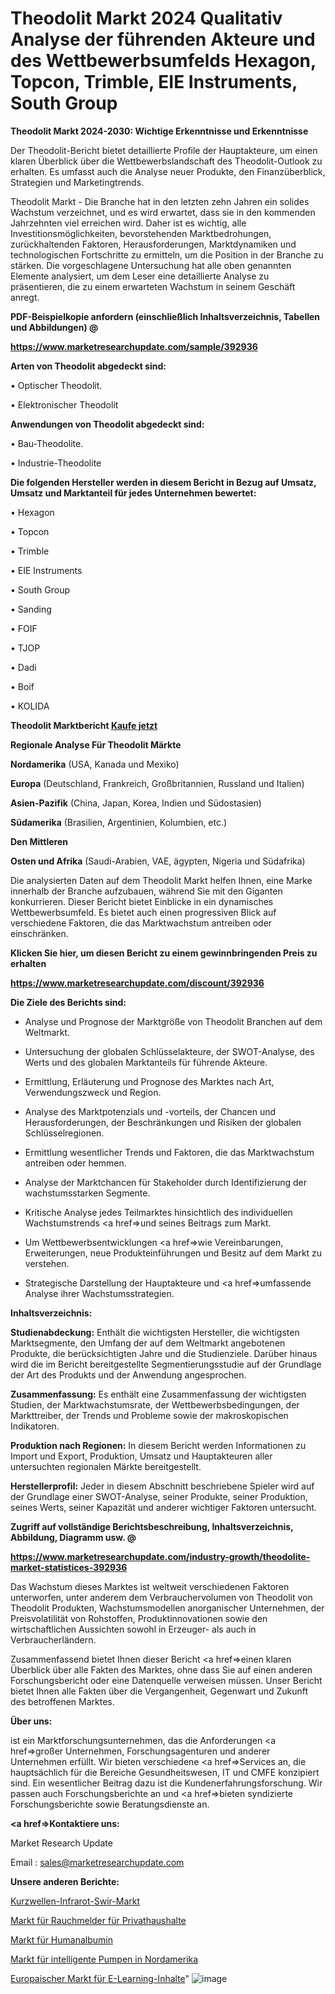 # Theodolit Markt 2024 Qualitativ Analyse der führenden Akteure und des Wettbewerbsumfelds Hexagon, Topcon, Trimble, EIE Instruments, South Group

<strong>Theodolit Markt 2024-2030: Wichtige Erkenntnisse und Erkenntnisse</strong>

Der Theodolit-Bericht bietet detaillierte Profile der Hauptakteure, um einen klaren Überblick über die Wettbewerbslandschaft des Theodolit-Outlook zu erhalten. Es umfasst auch die Analyse neuer Produkte, den Finanzüberblick, Strategien und Marketingtrends.

Theodolit Markt - Die Branche hat in den letzten zehn Jahren ein solides Wachstum verzeichnet, und es wird erwartet, dass sie in den kommenden Jahrzehnten viel erreichen wird. Daher ist es wichtig, alle Investitionsmöglichkeiten, bevorstehenden Marktbedrohungen, zurückhaltenden Faktoren, Herausforderungen, Marktdynamiken und technologischen Fortschritte zu ermitteln, um die Position in der Branche zu stärken. Die vorgeschlagene Untersuchung hat alle oben genannten Elemente analysiert, um dem Leser eine detaillierte Analyse zu präsentieren, die zu einem erwarteten Wachstum in seinem Geschäft anregt.



<strong><b>PDF-Beispielkopie anfordern (einschließlich Inhaltsverzeichnis, Tabellen und Abbildungen) @ </b></strong>

<strong><a href=https://www.marketresearchupdate.com/sample/392936>

<strong>https://www.marketresearchupdate.com/sample/392936</u></a></strong></strong>



<strong>Arten von Theodolit abgedeckt sind:</strong>

• Optischer Theodolit.

• Elektronischer Theodolit



<strong>Anwendungen von Theodolit abgedeckt sind:</strong>

• Bau-Theodolite.

• Industrie-Theodolite



<strong>Die folgenden Hersteller werden in diesem Bericht in Bezug auf Umsatz, Umsatz und Marktanteil für jedes Unternehmen bewertet:</strong>

• Hexagon

• Topcon

• Trimble

• EIE Instruments

• South Group

• Sanding

• FOIF

• TJOP

• Dadi

• Boif

• KOLIDA



<strong>Theodolit Marktbericht <a href=https://www.marketresearchupdate.com/buynow/392936>Kaufe jetzt</a></strong>



<strong>Regionale Analyse Für Theodolit Märkte</strong>



<strong>Nordamerika</strong> (USA, Kanada und Mexiko)



<strong>Europa</strong> (Deutschland, Frankreich, Großbritannien, Russland und Italien)



<strong>Asien-Pazifik</strong> (China, Japan, Korea, Indien und Südostasien)



<strong>Südamerika</strong> (Brasilien, Argentinien, Kolumbien, etc.)



<strong>Den Mittleren</strong> 

<strong>Osten und Afrika</strong> (Saudi-Arabien, VAE, ägypten, Nigeria und Südafrika)

Die analysierten Daten auf dem Theodolit Markt helfen Ihnen, eine Marke innerhalb der Branche aufzubauen, während Sie mit den Giganten konkurrieren. Dieser Bericht bietet Einblicke in ein dynamisches Wettbewerbsumfeld. Es bietet auch einen progressiven Blick auf verschiedene Faktoren, die das Marktwachstum antreiben oder einschränken.



<strong>Klicken Sie hier, um diesen Bericht zu einem gewinnbringenden Preis zu erhalten
</strong>

<strong><a href=https://www.marketresearchupdate.com/discount/392936>https://www.marketresearchupdate.com/discount/392936</b></u></strong></a>



<strong>Die Ziele des Berichts sind:</strong>

- Analyse und Prognose der Marktgröße von Theodolit Branchen auf dem Weltmarkt.

- Untersuchung der globalen Schlüsselakteure, der SWOT-Analyse, des Werts und des globalen Marktanteils für führende Akteure.

- Ermittlung, Erläuterung und Prognose des Marktes nach Art, Verwendungszweck und Region.

- Analyse des Marktpotenzials und -vorteils, der Chancen und Herausforderungen, der Beschränkungen und Risiken der globalen Schlüsselregionen.

- Ermittlung wesentlicher Trends und Faktoren, die das Marktwachstum antreiben oder hemmen.

- Analyse der Marktchancen für Stakeholder durch Identifizierung der wachstumsstarken Segmente.

- Kritische Analyse jedes Teilmarktes hinsichtlich des individuellen Wachstumstrends <a href=>und</a> seines Beitrags zum Markt.

- Um Wettbewerbsentwicklungen <a href=>wie</a> Vereinbarungen, Erweiterungen, neue Produkteinführungen und Besitz auf dem Markt zu verstehen.

- Strategische Darstellung der Hauptakteure und <a href=>umfas</a>sende Analyse ihrer Wachstumsstrategien.



<strong>Inhaltsverzeichnis:</strong>



<strong>Studienabdeckung:</strong> Enthält die wichtigsten Hersteller, die wichtigsten Marktsegmente, den Umfang der auf dem Weltmarkt angebotenen Produkte, die berücksichtigten Jahre und die Studienziele. Darüber hinaus wird die im Bericht bereitgestellte Segmentierungsstudie auf der Grundlage der Art des Produkts und der Anwendung angesprochen.



<strong>Zusammenfassung:</strong> Es enthält eine Zusammenfassung der wichtigsten Studien, der Marktwachstumsrate, der Wettbewerbsbedingungen, der Markttreiber, der Trends und Probleme sowie der makroskopischen Indikatoren.



<strong>Produktion nach Regionen:</strong> In diesem Bericht werden Informationen zu Import und Export, Produktion, Umsatz und Hauptakteuren aller untersuchten regionalen Märkte bereitgestellt.



<strong>Herstellerprofil:</strong> Jeder in diesem Abschnitt beschriebene Spieler wird auf der Grundlage einer SWOT-Analyse, seiner Produkte, seiner Produktion, seines Werts, seiner Kapazität und anderer wichtiger Faktoren untersucht.



<strong><b>Zugriff auf vollständige Berichtsbeschreibung, Inhaltsverzeichnis, Abbildung, Diagramm usw. @ </b></strong>

<strong><a href=https://www.marketresearchupdate.com/industry-growth/theodolite-market-statistices-392936>https://www.marketresearchupdate.com/industry-growth/theodolite-market-statistices-392936</a></strong>

Das Wachstum dieses Marktes ist weltweit verschiedenen Faktoren unterworfen, unter anderem dem Verbrauchervolumen von Theodolit von Theodolit Produkten, Wachstumsmodellen anorganischer Unternehmen, der Preisvolatilität von Rohstoffen, Produktinnovationen sowie den wirtschaftlichen Aussichten sowohl in Erzeuger- als auch in Verbraucherländern.

Zusammenfassend bietet Ihnen dieser Bericht <a href=>einen</a> klaren Überblick über alle Fakten des Marktes, ohne dass Sie auf einen anderen Forschungsbericht oder eine Datenquelle verweisen müssen. Unser Bericht bietet Ihnen alle Fakten über die Vergangenheit, Gegenwart und Zukunft des betroffenen Marktes.



<strong>Über uns:</strong>

 ist ein Marktforschungsunternehmen, das die Anforderungen <a href=>großer</a> Unternehmen, Forschungsagenturen und anderer Unternehmen erfüllt. Wir bieten verschiedene <a href=>Services</a> an, die hauptsächlich für die Bereiche Gesundheitswesen, IT und CMFE konzipiert sind. Ein wesentlicher Beitrag dazu ist die Kundenerfahrungsforschung. Wir passen auch Forschungsberichte an und <a href=>bieten</a> syndizierte Forschungsberichte sowie Beratungsdienste an.



<strong><a href=>Kontaktiere uns:</a></strong>

Market Research Update

Email : sales@marketresearchupdate.com



<strong>Unsere anderen Berichte:</strong>

<a href=https://www.linkedin.com/pulse/shortwave-infrared-swir-market-opportunities>Kurzwellen-Infrarot-Swir-Markt</a>

<a href=https://www.linkedin.com/pulse/residential-smoke-alarm-detector-market-size>Markt für Rauchmelder für Privathaushalte</a>

<a href=https://www.linkedin.com/pulse/human-albumin-market-2023-remarking-enormous>Markt für Humanalbumin</a>

<a href=https://www.linkedin.com/pulse/north-america-intelligent-pump-market-2023-global-industry>Markt für intelligente Pumpen in Nordamerika</a>

<a href=https://www.linkedin.com/pulse/europe-e-learning-packaged-content-market-2023-yh59f/>Europaischer Markt für E-Learning-Inhalte</a>"
![image](https://github.com/Gayatrikarjule/Market-Analysis-360/assets/97346546/5907bdbf-bec4-40a0-b7dd-54a98e0de65b)
